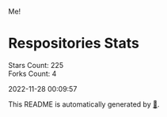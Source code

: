Me!

# Respositories Stats
Stars Count: 225  
Forks Count: 4

2022-11-28 00:09:57  

This README is automatically generated by [🐰](https://github.com/rnitta/rnitta).
